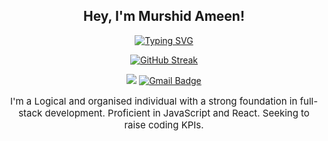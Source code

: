 <div align="center">

## **Hey, I'm Murshid Ameen!**

<a href="https://git.io/typing-svg">
  <img src="https://readme-typing-svg.demolab.com?font=Mono&size=30&duration=3000&pause=100&color=F77808&background=0006FF00&center=true&vCenter=true&random=true&width=500&height=60&lines=A+Computer+Science+Major;A+Full+Stack+Developer;A+Web+Developer;" alt="Typing SVG" />
</a>


<a href="https://git.io/streak-stats"><img src="https://streak-stats.demolab.com?user=murshidameenpv&theme=dark&border_radius=10" alt="GitHub Streak" /></a>


![](https://komarev.com/ghpvc/?username=murshidameenpv&label=Visitors+Count&color=orange&style=for-the-badge)
[![Gmail Badge](https://img.shields.io/badge/-jessicalim813-c14438?style=flat&logo=Gmail&logoColor=white&link=mailto:murshidmonzpv@gmail.com)](mailto:murshidmonzpv@gmail.com)

<p style="font-size: 15px;">I'm a Logical and organised individual with a strong foundation in full-stack development. Proficient in JavaScript and React. Seeking to raise coding KPIs.</p>

</div>
